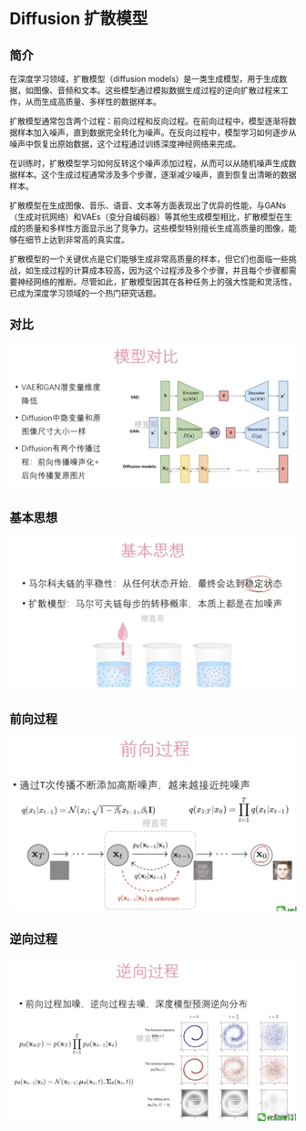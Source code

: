 # Diffusion 扩散模型



## 简介



在深度学习领域，扩散模型（diffusion models）是一类生成模型，用于生成数据，如图像、音频和文本。这些模型通过模拟数据生成过程的逆向扩散过程来工作，从而生成高质量、多样性的数据样本。

扩散模型通常包含两个过程：前向过程和反向过程。在前向过程中，模型逐渐将数据样本加入噪声，直到数据完全转化为噪声。在反向过程中，模型学习如何逐步从噪声中恢复出原始数据，这个过程通过训练深度神经网络来完成。

在训练时，扩散模型学习如何反转这个噪声添加过程，从而可以从随机噪声生成数据样本。这个生成过程通常涉及多个步骤，逐渐减少噪声，直到恢复出清晰的数据样本。

扩散模型在生成图像、音乐、语音、文本等方面表现出了优异的性能，与GANs（生成对抗网络）和VAEs（变分自编码器）等其他生成模型相比，扩散模型在生成的质量和多样性方面显示出了竞争力。这些模型特别擅长生成高质量的图像，能够在细节上达到非常高的真实度。

扩散模型的一个关键优点是它们能够生成非常高质量的样本，但它们也面临一些挑战，如生成过程的计算成本较高，因为这个过程涉及多个步骤，并且每个步骤都需要神经网络的推断。尽管如此，扩散模型因其在各种任务上的强大性能和灵活性，已成为深度学习领域的一个热门研究话题。





## 对比





![](Images/16.png)



## 基本思想



![](Images/17.png)

## 前向过程



![](Images/18.png)



## 逆向过程



![](Images/19.png)

